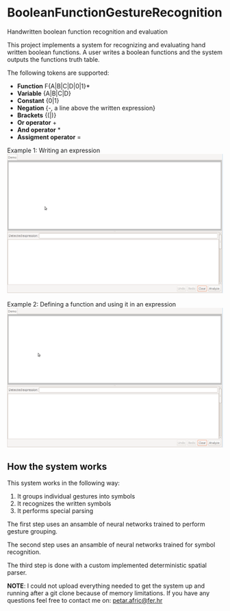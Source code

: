 # BooleanFunctionGestureRecognition
Handwritten boolean function recognition and evaluation

This project implements a system for recognizing and evaluating hand written boolean functions. 
A user writes a boolean functions and the system outputs the functions truth table. 

The following tokens are supported: 
* **Function** F{A|B|C|D|0|1}\*  
* **Variable** {A|B|C|D}
* **Constant** {0|1}
* **Negation** {-, a line above the written expression}
* **Brackets** {(|)} 
* **Or operator** +
* **And operator** \*
* **Assigment operator** =

Example 1: Writing an expression
![Example 1](images/example1.gif)

Example 2: Defining a function and using it in an expression
![Example 2](images/example2.gif)

## How the system works
This system works in the following way: 
1. It groups individual gestures into symbols
2. It recognizes the written symbols
3. It performs special parsing

The first step uses an ansamble of neural networks trained to perform gesture grouping. 

The second step uses an ansamble of neural networks trained for symbol recognition. 

The third step is done with a custom implemented deterministic spatial parser. 

**NOTE**: I could not upload everything needed to get the system up and running after a git clone because of memory limitations. 
If you have any questions feel free to contact me on: petar.afric@fer.hr

